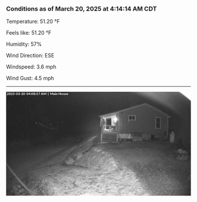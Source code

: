 ### Conditions as of March 20, 2025 at 4:14:14 AM CDT 

Temperature: 51.20 &deg;F

Feels like: 51.20 &deg;F

Humidity: 57%

Wind Direction: ESE

Windspeed: 3.6 mph

Wind Gust: 4.5 mph

---

<img src="./images/latest.jpeg"/>

